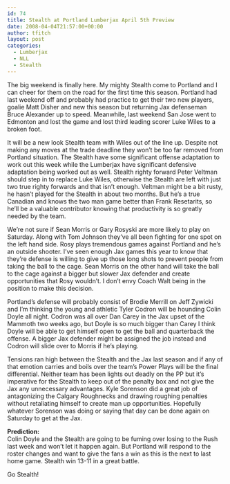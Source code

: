 ```yaml
---
id: 74
title: Stealth at Portland Lumberjax April 5th Preview
date: 2008-04-04T21:57:00+00:00
author: tfitch
layout: post
categories:
  - Lumberjax
  - NLL
  - Stealth
---
```

The big weekend is finally here. My mighty Stealth come to Portland and I can cheer for them on the road for the first time this season. Portland had last weekend off and probably had practice to get their two new players, goalie Matt Disher and new this season but returning Jax defenseman Bruce Alexander up to speed. Meanwhile, last weekend San Jose went to Edmonton and lost the game and lost third leading scorer Luke Wiles to a broken foot.

It will be a new look Stealth team with Wiles out of the line up. Despite not making any moves at the trade deadline they won&#8217;t be too far removed from Portland situation. The Stealth have some significant offense adaptation to work out this week while the Lumberjax have significant defensive adaptation being worked out as well. Stealth righty forward Peter Veltman should step in to replace Luke Wiles, otherwise the Stealth are left with just two true righty forwards and that isn&#8217;t enough. Veltman might be a bit rusty, he hasn&#8217;t played for the Stealth in about two months. But he&#8217;s a true Canadian and knows the two man game better than Frank Resetarits, so he&#8217;ll be a valuable contributor knowing that productivity is so greatly needed by the team.

We&#8217;re not sure if Sean Morris or Gary Rosyski are more likely to play on Saturday. Along with Tom Johnson they&#8217;ve all been fighting for one spot on the left hand side. Rosy plays tremendous games against Portland and he&#8217;s an outside shooter. I&#8217;ve seen enough Jax games this year to know that they&#8217;re defense is willing to give up those long shots to prevent people from taking the ball to the cage. Sean Morris on the other hand will take the ball to the cage against a bigger but slower Jax defender and create opportunities that Rosy wouldn&#8217;t. I don&#8217;t envy Coach Walt being in the position to make this decision.

Portland&#8217;s defense will probably consist of Brodie Merrill on Jeff Zywicki and I&#8217;m thinking the young and athletic Tyler Codron will be hounding Colin Doyle all night. Codron was all over Dan Carey in the Jax upset of the Mammoth two weeks ago, but Doyle is so much bigger than Carey I think Doyle will be able to get himself open to get the ball and quarterback the offense. A bigger Jax defender might be assigned the job instead and Codron will slide over to Morris if he&#8217;s playing.

Tensions ran high between the Stealth and the Jax last season and if any of that emotion carries and boils over the team&#8217;s Power Plays will be the final differential. Neither team has been lights out deadly on the PP but it&#8217;s imperative for the Stealth to keep out of the penalty box and not give the Jax any unnecessary advantages. Kyle Sorenson did a great job of antagonizing the Calgary Roughnecks and drawing roughing penalties without retaliating himself to create man up opportunities. Hopefully whatever Sorenson was doing or saying that day can be done again on Saturday to get at the Jax.

**Prediction:**  
Colin Doyle and the Stealth are going to be fuming over losing to the Rush last week and won&#8217;t let it happen again. But Portland will respond to the roster changes and want to give the fans a win as this is the next to last home game. Stealth win 13-11 in a great battle.

Go Stealth!
